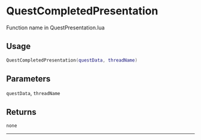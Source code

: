 # QuestCompletedPresentation
Function name in QuestPresentation.lua
## Usage
```lua
QuestCompletedPresentation(questData, threadName)
```
## Parameters
`questData`, `threadName`
## Returns
`none`

---